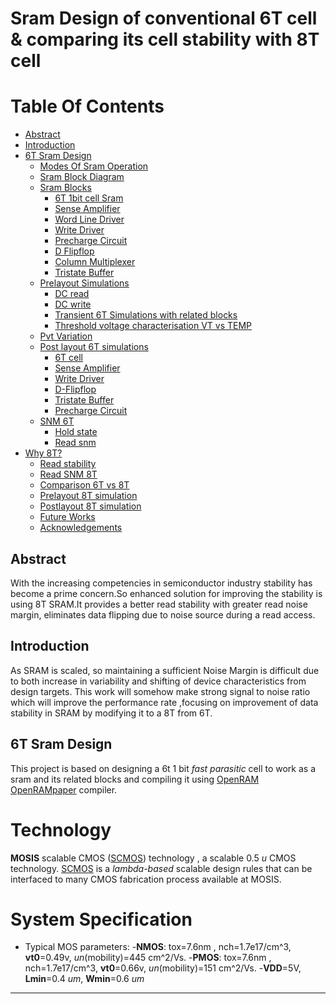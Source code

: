 # Sram Design of conventional 6T cell & comparing its cell stability with 8T cell
# Table Of Contents
- [Abstract](#Abstract)
- [Introduction](#Introduction)
- [6T Sram Design](#6T-Sram-Design)
    - [Modes Of Sram Operation](#Modes-Of-Sram-Operation)
    - [Sram Block Diagram](#Sram-Block-Diagram)
    - [Sram Blocks](#Sram-Blocks)
        - [6T 1bit cell Sram](#6T-1bit-cell-Sram)
        - [Sense Amplifier](#Sense-Amplifier)
        - [Word Line Driver](#Word-Line-Driver)
        - [Write Driver](#Write-Driver)
        - [Precharge Circuit](#Precharge-Circuit)
        - [D Flipflop](#D-Flipflop)
        - [Column Multiplexer](#Column-Multiplexer)
        - [Tristate Buffer](#Tristate-Buffer)
    - [Prelayout Simulations](#Prelayout-Simulations)
        - [DC read](#DC-read)
        - [DC write](#DC-write)
        - [Transient 6T Simulations with related blocks](#Transient-6T-Simulations-with-related-blocks)
        - [Threshold voltage characterisation VT vs TEMP](#Threshold-voltage-characterisation-VT-vs-TEMP)
    - [Pvt Variation](#Pvt-Variation)
    - [Post layout 6T simulations](#Post-layout-simulations)
        - [6T cell](#6T-cell)
        - [Sense Amplifier](#Sense-Amplifier)
        - [Write Driver](#Write-Driver)
        - [D-Flipflop](#D-Flipflop)
        - [Tristate Buffer](#Tristate-Buffer)
        - [Precharge Circuit](#Precharge-Circuit)
    - [SNM 6T](#SNM-6T)
        - [Hold state](#Hold-state)
        - [Read snm](#Read-snm)   
- [Why 8T?](#Why-8T?)
    - [Read stability](#Read-stability)
    - [Read SNM 8T](#Read-SNM-8T)
    - [Comparison 6T vs 8T](#Comparison-6T-vs-8T)
    - [Prelayout 8T simulation](#Prelayout-8T-simulation)
    - [Postlayout 8T simulation](#Postlayout-8T-simulation)
    - [Future Works](#Future-Works)
    - [Acknowledgements](#Acknowledgements)
## Abstract
With the increasing competencies in semiconductor industry stability has become a prime concern.So enhanced solution for improving the stability is using 8T SRAM.It provides a better read stability with greater read noise margin, eliminates data flipping due to noise source during a read access.
## Introduction
As SRAM is scaled, so maintaining a sufficient Noise Margin is difficult due to both increase in variability and shifting of device characteristics from design targets. This work will somehow make strong signal to noise ratio which will improve the performance rate ,focusing on improvement of data stability in SRAM  by modifying it to a 8T from 6T.
## 6T Sram Design
This project is based on designing a 6t 1 bit _fast parasitic_ cell to work as a sram and its related blocks and compiling it using [OpenRAM] [OpenRAMpaper] compiler.
# Technology
**MOSIS** scalable CMOS ([SCMOS]) technology , a scalable 0.5 _u_ CMOS technology.
[SCMOS] is a *lambda-based* scalable design rules that can be interfaced to many CMOS fabrication process available at MOSIS.
# System Specification
- Typical MOS parameters:
-**NMOS**: tox=7.6nm , nch=1.7e17/cm^3, **vt0**=0.49v, _un_(mobility)=445 cm^2/Vs.
-**PMOS**: tox=7.6nm , nch=1.7e17/cm^3, **vt0**=0.66v, _un_(mobility)=151 cm^2/Vs.
-**VDD**=5V, **Lmin**=0.4 _um_, **Wmin**=0.6 _um_
***
[OpenRAM]:      https://openram.soe.ucsc.edu/
[OpenRAMpaper]:  https://ieeexplore.ieee.org/document/7827670/
[SCMOS]:         https://www.mosis.com/files/scmos/scmos.pdf
